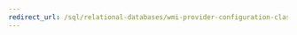 ```yaml
---
redirect_url: /sql/relational-databases/wmi-provider-configuration-classes/sinstance-class/sinstance-class
---
```

